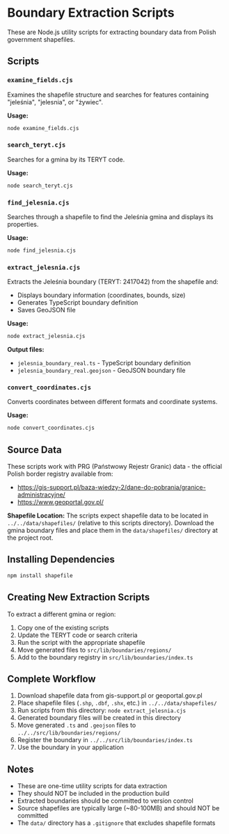# Boundary Extraction Scripts

These are Node.js utility scripts for extracting boundary data from Polish government shapefiles.

## Scripts

### `examine_fields.cjs`
Examines the shapefile structure and searches for features containing "jeleśnia", "jelesnia", or "żywiec".

**Usage:**
```bash
node examine_fields.cjs
```

### `search_teryt.cjs`
Searches for a gmina by its TERYT code.

**Usage:**
```bash
node search_teryt.cjs
```

### `find_jelesnia.cjs`
Searches through a shapefile to find the Jeleśnia gmina and displays its properties.

**Usage:**
```bash
node find_jelesnia.cjs
```

### `extract_jelesnia.cjs`
Extracts the Jeleśnia boundary (TERYT: 2417042) from the shapefile and:
- Displays boundary information (coordinates, bounds, size)
- Generates TypeScript boundary definition
- Saves GeoJSON file

**Usage:**
```bash
node extract_jelesnia.cjs
```

**Output files:**
- `jelesnia_boundary_real.ts` - TypeScript boundary definition
- `jelesnia_boundary_real.geojson` - GeoJSON boundary file

### `convert_coordinates.cjs`
Converts coordinates between different formats and coordinate systems.

**Usage:**
```bash
node convert_coordinates.cjs
```

## Source Data

These scripts work with PRG (Państwowy Rejestr Granic) data - the official Polish border registry available from:
- https://gis-support.pl/baza-wiedzy-2/dane-do-pobrania/granice-administracyjne/
- https://www.geoportal.gov.pl/

**Shapefile Location:**
The scripts expect shapefile data to be located in `../../data/shapefiles/` (relative to this scripts directory).
Download the gmina boundary files and place them in the `data/shapefiles/` directory at the project root.

## Installing Dependencies

```bash
npm install shapefile
```

## Creating New Extraction Scripts

To extract a different gmina or region:

1. Copy one of the existing scripts
2. Update the TERYT code or search criteria
3. Run the script with the appropriate shapefile
4. Move generated files to `src/lib/boundaries/regions/`
5. Add to the boundary registry in `src/lib/boundaries/index.ts`

## Complete Workflow

1. Download shapefile data from gis-support.pl or geoportal.gov.pl
2. Place shapefile files (`.shp`, `.dbf`, `.shx`, etc.) in `../../data/shapefiles/`
3. Run scripts from this directory: `node extract_jelesnia.cjs`
4. Generated boundary files will be created in this directory
5. Move generated `.ts` and `.geojson` files to `../../src/lib/boundaries/regions/`
6. Register the boundary in `../../src/lib/boundaries/index.ts`
7. Use the boundary in your application

## Notes

- These are one-time utility scripts for data extraction
- They should NOT be included in the production build
- Extracted boundaries should be committed to version control
- Source shapefiles are typically large (~80-100MB) and should NOT be committed
- The `data/` directory has a `.gitignore` that excludes shapefile formats

